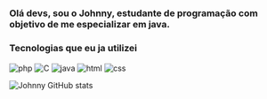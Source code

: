 ### Olá devs, sou o Johnny, estudante de programação com objetivo de me especializar em java. 

### Tecnologias que eu ja utilizei 

<div>
   <img align="center" alt="php" src="https://img.shields.io/badge/PHP-777BB4?style=for-the-badge&logo=php&logoColor=white">
   <img align="center" alt="C" src="https://img.shields.io/badge/C-00599C?style=for-the-badge&logo=c&logoColor=white">
    <img align="center" alt="java" src="https://img.shields.io/badge/Java-ED8B00?style=for-the-badge&logo=openjdk&logoColor=white">
    <img align="center" alt="html" src="https://img.shields.io/badge/HTML5-E34F26?style=for-the-badge&logo=html5&logoColor=white">
    <img align="center" alt="css" src="https://img.shields.io/badge/CSS3-1572B6?style=for-the-badge&logo=css3&logoColor=white">
   
  </div>

![Johnny GitHub stats](https://github-readme-stats.vercel.app/api?username=DevJohnnySantos&show_icons=true)
